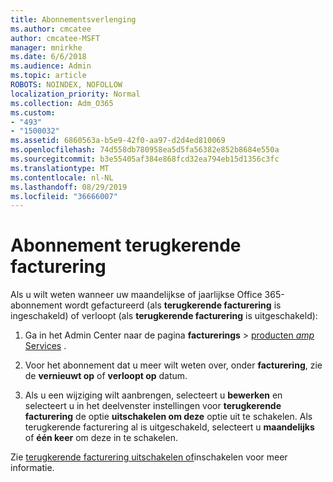 ```yaml
---
title: Abonnementsverlenging
ms.author: cmcatee
author: cmcatee-MSFT
manager: mnirkhe
ms.date: 6/6/2018
ms.audience: Admin
ms.topic: article
ROBOTS: NOINDEX, NOFOLLOW
localization_priority: Normal
ms.collection: Adm_O365
ms.custom:
- "493"
- "1500032"
ms.assetid: 6860563a-b5e9-42f0-aa97-d2d4ed810069
ms.openlocfilehash: 74d558db780958ea5d5fa56382e852b8684e550a
ms.sourcegitcommit: b3e55405af384e868fcd32ea794eb15d1356c3fc
ms.translationtype: MT
ms.contentlocale: nl-NL
ms.lasthandoff: 08/29/2019
ms.locfileid: "36666007"
---
```

# <a name="subscription-recurring-billing"></a>Abonnement terugkerende facturering

Als u wilt weten wanneer uw maandelijkse of jaarlijkse Office 365-abonnement wordt gefactureerd (als **terugkerende facturering** is ingeschakeld) of verloopt (als **terugkerende facturering** is uitgeschakeld):
  
1. Ga in het Admin Center naar de pagina **facturerings** \> [producten _amp_ Services](https://go.microsoft.com/fwlink/p/?linkid=842054) .

2. Voor het abonnement dat u meer wilt weten over, onder **facturering**, zie de **vernieuwt op** of **verloopt op** datum.

4. Als u een wijziging wilt aanbrengen, selecteert u **bewerken** en selecteert u in het deelvenster instellingen voor **terugkerende facturering** de optie **uitschakelen om deze** optie uit te schakelen. Als terugkerende facturering al is uitgeschakeld, selecteert u **maandelijks** of **één keer** om deze in te schakelen.

Zie [terugkerende facturering uitschakelen of](https://docs.microsoft.com/office365/admin/subscriptions-and-billing/renew-your-subscription)inschakelen voor meer informatie.
